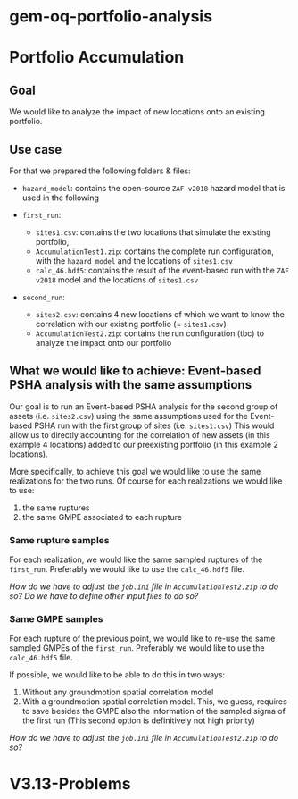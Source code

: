 # gem-oq-portfolio-analysis


# Portfolio Accumulation

## Goal

We would like to analyze the impact of new locations onto an existing portfolio.

## Use case
For that we prepared the following folders & files:

- `hazard_model`: contains the open-source `ZAF v2018` hazard model that is used in the following

- `first_run`:
  - `sites1.csv`: contains the two locations that simulate the existing portfolio,
  - `AccumulationTest1.zip`: contains the complete run configuration, with the `hazard_model` and the locations of `sites1.csv`
  - `calc_46.hdf5`: contains the result of the event-based run with the `ZAF v2018` model and the locations of `sites1.csv`

- `second_run`:
  - `sites2.csv`: contains 4 new locations of which we want to know the correlation with our existing portfolio (= `sites1.csv`)
  - `AccumulationTest2.zip`: contains the run configuration (tbc) to analyze the impact onto our portfolio

## What we would like to achieve: Event-based PSHA analysis with the same assumptions

Our goal is to run an Event-based PSHA analysis for the second group of assets (i.e. `sites2.csv`) using the same assumptions used for the Event-based PSHA run with the first group of sites (i.e. `sites1.csv`)
This would allow us to directly accounting for the correlation of new assets (in this example 4 locations) added to our preexisting portfolio (in this example 2 locations).

More specifically, to achieve this goal we would like to use the same realizations for the two runs. Of course for each realizations we would like to use: 
1. the same ruptures
2. the same GMPE associated to each rupture

### Same rupture samples

For each realization, we would like the same sampled ruptures of the `first_run`.
Preferably we would like to use the `calc_46.hdf5` file.

_How do we have to adjust the `job.ini` file in `AccumulationTest2.zip` to do so?_
_Do we have to define other input files to do so?_


### Same GMPE samples

For each rupture of the previous point, we would like to re-use the same sampled GMPEs of the `first_run`.
Preferably we would like to use the `calc_46.hdf5` file.

If possible, we would like to be able to do this in two ways:
1. Without any groundmotion spatial correlation model
2. With a groundmotion spatial correlation model. This, we guess, requires to save besides the GMPE also the information of the sampled sigma of the first run (This second option is definitively not high priority)

_How do we have to adjust the `job.ini` file in `AccumulationTest2.zip` to do so?_


# V3.13-Problems 


